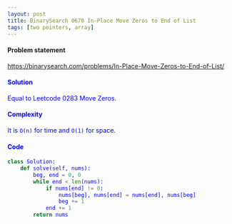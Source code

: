 ```yaml
---
layout: post
title: BinarySearch 0678 In-Place Move Zeros to End of List
tags: [two pointers, array]
---
```


#### Problem statement

<a href="https://binarysearch.com/problems/In-Place-Move-Zeros-to-End-of-List/"> <font color = blue>https://binarysearch.com/problems/In-Place-Move-Zeros-to-End-of-List/

#### Solution
Equal to Leetcode 0283 Move Zeros.

#### Complexity
It is `O(n)` for time and `O(1)` for space.

#### Code
```python
class Solution:
    def solve(self, nums):
        beg, end = 0, 0
        while end < len(nums):
            if nums[end] != 0:
                nums[beg], nums[end] = nums[end], nums[beg]
                beg += 1
            end += 1
        return nums
```

